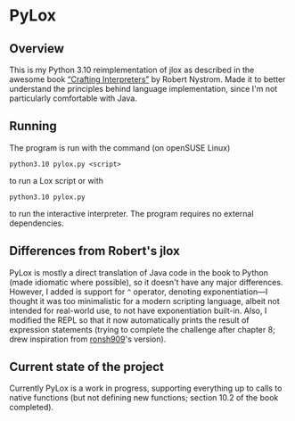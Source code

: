 # PyLox

## Overview

This is my Python 3.10 reimplementation of jlox as described in the awesome book [“Crafting Interpreters”](https://craftinginterpreters.com/) by Robert Nystrom. Made it to better understand the principles behind language implementation, since I'm not particularly comfortable with Java.

## Running

The program is run with the command (on openSUSE Linux)

    python3.10 pylox.py <script>

to run a Lox script or with

    python3.10 pylox.py

to run the interactive interpreter. The program requires no external dependencies.

## Differences from Robert's jlox

PyLox is mostly a direct translation of Java code in the book to Python (made idiomatic where possible), so it doesn't have any major differences. However, I added is support for `^` operator, denoting exponentiation—I thought it was too minimalistic for a modern scripting language, albeit not intended for real-world use, to not have exponentiation built-in. Also, I modified the REPL so that it now automatically prints the result of expression statements (trying to complete the challenge after chapter 8; drew inspiration from [ronsh909](https://github.com/ronsh909)'s version). 

## Current state of the project

Currently PyLox is a work in progress, supporting everything up to calls to native functions (but not defining new functions; section 10.2 of the book completed).

